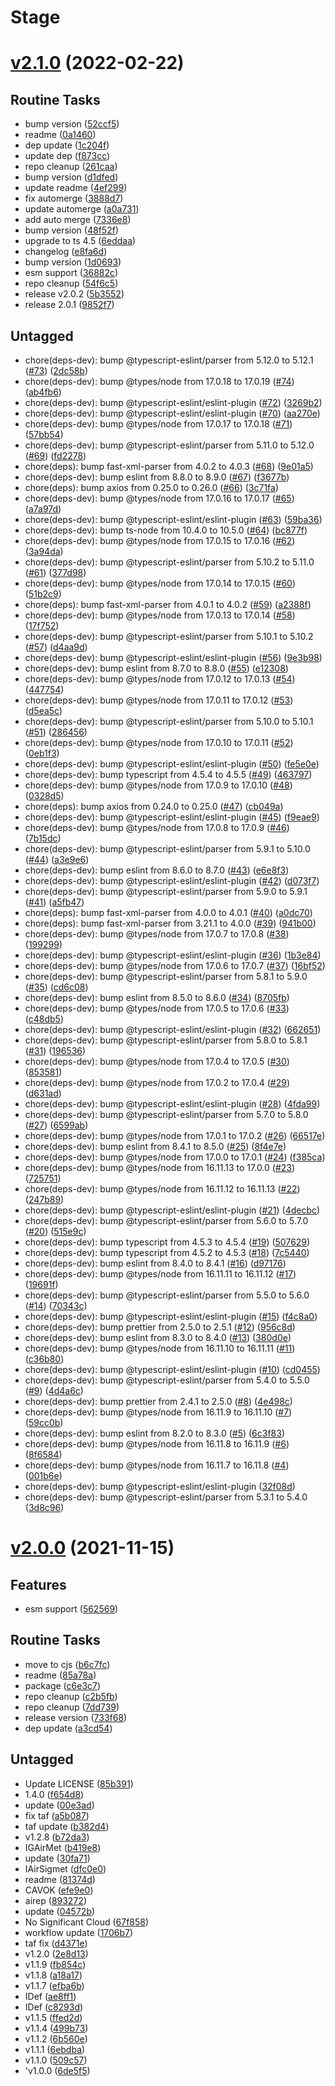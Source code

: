 # Stage

# [v2.1.0](https://github.com/oceanroleplay/aviationweather/releases/tag/v2.1.0) (2022-02-22)

## Routine Tasks

- bump version ([52ccf5](https://github.com/oceanroleplay/aviationweather/commit/52ccf5a2cad82a8922076210a667dc983e4b0b17))
- readme ([0a1460](https://github.com/oceanroleplay/aviationweather/commit/0a14603f9f2d6919cdc0b57216a557b05af242e8))
- dep update ([1c204f](https://github.com/oceanroleplay/aviationweather/commit/1c204fead33789bbaa9ba27953238ed1b983d15f))
- update dep ([f873cc](https://github.com/oceanroleplay/aviationweather/commit/f873ccdbfbca6c5632c3f87e520c9d123e21a88b))
- repo cleanup ([261caa](https://github.com/oceanroleplay/aviationweather/commit/261caa485a01be0585b420c5aa34fa25d8858a07))
- bump version ([d1dfed](https://github.com/oceanroleplay/aviationweather/commit/d1dfedef62ffc6f161e988054d65125c04a52e81))
- update readme ([4ef299](https://github.com/oceanroleplay/aviationweather/commit/4ef2991de91ccf0de0950f214a3d73fefed0faac))
- fix automerge ([3888d7](https://github.com/oceanroleplay/aviationweather/commit/3888d77b584296b96b3a3f82184bd4503ed19fcf))
- update automerge ([a0a731](https://github.com/oceanroleplay/aviationweather/commit/a0a731fd71eec04493b2b4627361f75865da481e))
- add auto merge ([7336e8](https://github.com/oceanroleplay/aviationweather/commit/7336e8d36159f2dffa2d95ea5e99bcbe3022f9f7))
- bump version ([48f52f](https://github.com/oceanroleplay/aviationweather/commit/48f52f6412c3b2e0273c4acea2064464c2d212c9))
- upgrade to ts 4.5 ([6eddaa](https://github.com/oceanroleplay/aviationweather/commit/6eddaade261733c8ee008e5e3db11ffa90db79d0))
- changelog ([e8fa6d](https://github.com/oceanroleplay/aviationweather/commit/e8fa6d7da078526765241c9410d8cb16e6734d93))
- bump version ([1d0693](https://github.com/oceanroleplay/aviationweather/commit/1d069334d328c110e0eb00be72087b798fb07d7e))
- esm support ([36882c](https://github.com/oceanroleplay/aviationweather/commit/36882c11d7abe4207a2d84ae7e9a51b4e20c8512))
- repo cleanup ([54f6c5](https://github.com/oceanroleplay/aviationweather/commit/54f6c5c22de1895479e2cfef327108bce4b64f73))
- release v2.0.2 ([5b3552](https://github.com/oceanroleplay/aviationweather/commit/5b35521022cd669b04b23038a201d7e6833e9614))
- release 2.0.1 ([9852f7](https://github.com/oceanroleplay/aviationweather/commit/9852f79c74c237ea49660ccb9602ce8c9220f2ae))

## Untagged

- chore(deps-dev): bump @typescript-eslint/parser from 5.12.0 to 5.12.1 ([#73](https://github.com/oceanroleplay/aviationweather/issues/73)) ([2dc58b](https://github.com/oceanroleplay/aviationweather/commit/2dc58b58f1d0d93cb6128df86525642df0207b00))
- chore(deps-dev): bump @types/node from 17.0.18 to 17.0.19 ([#74](https://github.com/oceanroleplay/aviationweather/issues/74)) ([ab4fb6](https://github.com/oceanroleplay/aviationweather/commit/ab4fb62a4bb792339cef0e6a0031648b6a2cf5f0))
- chore(deps-dev): bump @typescript-eslint/eslint-plugin ([#72](https://github.com/oceanroleplay/aviationweather/issues/72)) ([3269b2](https://github.com/oceanroleplay/aviationweather/commit/3269b299c27d193ee0ae90e8dbfc7e451899e0d1))
- chore(deps-dev): bump @typescript-eslint/eslint-plugin ([#70](https://github.com/oceanroleplay/aviationweather/issues/70)) ([aa270e](https://github.com/oceanroleplay/aviationweather/commit/aa270e141e28c6bd749e630c78f8794fd57e123b))
- chore(deps-dev): bump @types/node from 17.0.17 to 17.0.18 ([#71](https://github.com/oceanroleplay/aviationweather/issues/71)) ([57bb54](https://github.com/oceanroleplay/aviationweather/commit/57bb545ba20fd9dad5d170a5e1326771e188e69c))
- chore(deps-dev): bump @typescript-eslint/parser from 5.11.0 to 5.12.0 ([#69](https://github.com/oceanroleplay/aviationweather/issues/69)) ([fd2278](https://github.com/oceanroleplay/aviationweather/commit/fd227880e892b7517d110b55911307c659037f2e))
- chore(deps): bump fast-xml-parser from 4.0.2 to 4.0.3 ([#68](https://github.com/oceanroleplay/aviationweather/issues/68)) ([9e01a5](https://github.com/oceanroleplay/aviationweather/commit/9e01a5d7d99b7bbd21244781b5c6e056e250ea09))
- chore(deps-dev): bump eslint from 8.8.0 to 8.9.0 ([#67](https://github.com/oceanroleplay/aviationweather/issues/67)) ([f3677b](https://github.com/oceanroleplay/aviationweather/commit/f3677bc44a07142bb7c71ff2beb37e2ddd1c6ef4))
- chore(deps): bump axios from 0.25.0 to 0.26.0 ([#66](https://github.com/oceanroleplay/aviationweather/issues/66)) ([3c71fa](https://github.com/oceanroleplay/aviationweather/commit/3c71fa791cabdb8a6e309b0acb81e8956e65f927))
- chore(deps-dev): bump @types/node from 17.0.16 to 17.0.17 ([#65](https://github.com/oceanroleplay/aviationweather/issues/65)) ([a7a97d](https://github.com/oceanroleplay/aviationweather/commit/a7a97d4c57a791330477d2768e2cb50880ac10bb))
- chore(deps-dev): bump @typescript-eslint/eslint-plugin ([#63](https://github.com/oceanroleplay/aviationweather/issues/63)) ([59ba36](https://github.com/oceanroleplay/aviationweather/commit/59ba36506d84f44799d1adb475a9b0bdeeda7810))
- chore(deps-dev): bump ts-node from 10.4.0 to 10.5.0 ([#64](https://github.com/oceanroleplay/aviationweather/issues/64)) ([bc877f](https://github.com/oceanroleplay/aviationweather/commit/bc877faef51cf950ed591a8734849058106c8e35))
- chore(deps-dev): bump @types/node from 17.0.15 to 17.0.16 ([#62](https://github.com/oceanroleplay/aviationweather/issues/62)) ([3a94da](https://github.com/oceanroleplay/aviationweather/commit/3a94daa7240897e7a6e5468c882038acb60fd9a7))
- chore(deps-dev): bump @typescript-eslint/parser from 5.10.2 to 5.11.0 ([#61](https://github.com/oceanroleplay/aviationweather/issues/61)) ([377d98](https://github.com/oceanroleplay/aviationweather/commit/377d9882312741d2c3c38b56eb3ca685c5fd0272))
- chore(deps-dev): bump @types/node from 17.0.14 to 17.0.15 ([#60](https://github.com/oceanroleplay/aviationweather/issues/60)) ([51b2c9](https://github.com/oceanroleplay/aviationweather/commit/51b2c95b402edce1c8b3eae78de8881b646756de))
- chore(deps): bump fast-xml-parser from 4.0.1 to 4.0.2 ([#59](https://github.com/oceanroleplay/aviationweather/issues/59)) ([a2388f](https://github.com/oceanroleplay/aviationweather/commit/a2388f49fc58f97235b110c4c79544f681ce1606))
- chore(deps-dev): bump @types/node from 17.0.13 to 17.0.14 ([#58](https://github.com/oceanroleplay/aviationweather/issues/58)) ([17f752](https://github.com/oceanroleplay/aviationweather/commit/17f752f45a6461d7901a65e18c6cbfa1cdb8a1bc))
- chore(deps-dev): bump @typescript-eslint/parser from 5.10.1 to 5.10.2 ([#57](https://github.com/oceanroleplay/aviationweather/issues/57)) ([d4aa9d](https://github.com/oceanroleplay/aviationweather/commit/d4aa9db02d1d9944968d3ee851340b3df5bd1335))
- chore(deps-dev): bump @typescript-eslint/eslint-plugin ([#56](https://github.com/oceanroleplay/aviationweather/issues/56)) ([9e3b98](https://github.com/oceanroleplay/aviationweather/commit/9e3b98fb3afcdabe94ec4f94d2b17f138a010b8d))
- chore(deps-dev): bump eslint from 8.7.0 to 8.8.0 ([#55](https://github.com/oceanroleplay/aviationweather/issues/55)) ([e12308](https://github.com/oceanroleplay/aviationweather/commit/e12308800e301c11a7373c6f0972d156fcab913c))
- chore(deps-dev): bump @types/node from 17.0.12 to 17.0.13 ([#54](https://github.com/oceanroleplay/aviationweather/issues/54)) ([447754](https://github.com/oceanroleplay/aviationweather/commit/4477544dc0274e10ac776ee30549a21f87a587f3))
- chore(deps-dev): bump @types/node from 17.0.11 to 17.0.12 ([#53](https://github.com/oceanroleplay/aviationweather/issues/53)) ([d5ea5c](https://github.com/oceanroleplay/aviationweather/commit/d5ea5cee43e9db434b7d53a235b3f9ec2a65eef0))
- chore(deps-dev): bump @typescript-eslint/parser from 5.10.0 to 5.10.1 ([#51](https://github.com/oceanroleplay/aviationweather/issues/51)) ([286456](https://github.com/oceanroleplay/aviationweather/commit/2864569184c01adeab58d08915a6e839fab9a7f6))
- chore(deps-dev): bump @types/node from 17.0.10 to 17.0.11 ([#52](https://github.com/oceanroleplay/aviationweather/issues/52)) ([0eb1f3](https://github.com/oceanroleplay/aviationweather/commit/0eb1f32713d821e4fafbba09114c5da5ecaddf5d))
- chore(deps-dev): bump @typescript-eslint/eslint-plugin ([#50](https://github.com/oceanroleplay/aviationweather/issues/50)) ([fe5e0e](https://github.com/oceanroleplay/aviationweather/commit/fe5e0e14f098c7af648a2101129002d696e39a74))
- chore(deps-dev): bump typescript from 4.5.4 to 4.5.5 ([#49](https://github.com/oceanroleplay/aviationweather/issues/49)) ([463797](https://github.com/oceanroleplay/aviationweather/commit/463797db92984d7c93db07c21ab4a9fdfcaabc6e))
- chore(deps-dev): bump @types/node from 17.0.9 to 17.0.10 ([#48](https://github.com/oceanroleplay/aviationweather/issues/48)) ([0328d5](https://github.com/oceanroleplay/aviationweather/commit/0328d5c55cc543350c1f6a4409e4153910d955cf))
- chore(deps): bump axios from 0.24.0 to 0.25.0 ([#47](https://github.com/oceanroleplay/aviationweather/issues/47)) ([cb049a](https://github.com/oceanroleplay/aviationweather/commit/cb049a0cfe97adf90c1ddbd13f6793b2eace0006))
- chore(deps-dev): bump @typescript-eslint/eslint-plugin ([#45](https://github.com/oceanroleplay/aviationweather/issues/45)) ([f9eae9](https://github.com/oceanroleplay/aviationweather/commit/f9eae9423aa32f2ace35565609588d7d24538d85))
- chore(deps-dev): bump @types/node from 17.0.8 to 17.0.9 ([#46](https://github.com/oceanroleplay/aviationweather/issues/46)) ([7b15dc](https://github.com/oceanroleplay/aviationweather/commit/7b15dce08fac130ccbb6e545a3eea477c032e576))
- chore(deps-dev): bump @typescript-eslint/parser from 5.9.1 to 5.10.0 ([#44](https://github.com/oceanroleplay/aviationweather/issues/44)) ([a3e9e6](https://github.com/oceanroleplay/aviationweather/commit/a3e9e66845bda4ac20d0139fbe8176267a562fce))
- chore(deps-dev): bump eslint from 8.6.0 to 8.7.0 ([#43](https://github.com/oceanroleplay/aviationweather/issues/43)) ([e6e8f3](https://github.com/oceanroleplay/aviationweather/commit/e6e8f340302c6ad9d6cd2a6d138f7acd5e573dc5))
- chore(deps-dev): bump @typescript-eslint/eslint-plugin ([#42](https://github.com/oceanroleplay/aviationweather/issues/42)) ([d073f7](https://github.com/oceanroleplay/aviationweather/commit/d073f7145aa2c8fffffaeefac537df8d20b4abe0))
- chore(deps-dev): bump @typescript-eslint/parser from 5.9.0 to 5.9.1 ([#41](https://github.com/oceanroleplay/aviationweather/issues/41)) ([a5fb47](https://github.com/oceanroleplay/aviationweather/commit/a5fb47c88a4c4b0cd74bc08531f734564fd44110))
- chore(deps): bump fast-xml-parser from 4.0.0 to 4.0.1 ([#40](https://github.com/oceanroleplay/aviationweather/issues/40)) ([a0dc70](https://github.com/oceanroleplay/aviationweather/commit/a0dc70a3121954935acd65ec9d9b995a939590e2))
- chore(deps): bump fast-xml-parser from 3.21.1 to 4.0.0 ([#39](https://github.com/oceanroleplay/aviationweather/issues/39)) ([941b00](https://github.com/oceanroleplay/aviationweather/commit/941b001d6f13e06e6ef55ca4219739982e45d474))
- chore(deps-dev): bump @types/node from 17.0.7 to 17.0.8 ([#38](https://github.com/oceanroleplay/aviationweather/issues/38)) ([199299](https://github.com/oceanroleplay/aviationweather/commit/199299a89e9e7eff837a63ce8362dee6675bd2ea))
- chore(deps-dev): bump @typescript-eslint/eslint-plugin ([#36](https://github.com/oceanroleplay/aviationweather/issues/36)) ([1b3e84](https://github.com/oceanroleplay/aviationweather/commit/1b3e848e2e58586c83a11d0b69e19b8da0b74e99))
- chore(deps-dev): bump @types/node from 17.0.6 to 17.0.7 ([#37](https://github.com/oceanroleplay/aviationweather/issues/37)) ([16bf52](https://github.com/oceanroleplay/aviationweather/commit/16bf52e08140841d958e886483f126855dee5e81))
- chore(deps-dev): bump @typescript-eslint/parser from 5.8.1 to 5.9.0 ([#35](https://github.com/oceanroleplay/aviationweather/issues/35)) ([cd6c08](https://github.com/oceanroleplay/aviationweather/commit/cd6c081a09da50fe2bcf59771f590036f051afcd))
- chore(deps-dev): bump eslint from 8.5.0 to 8.6.0 ([#34](https://github.com/oceanroleplay/aviationweather/issues/34)) ([8705fb](https://github.com/oceanroleplay/aviationweather/commit/8705fbce4c409aabb57d484b2462cbf32f5e3c20))
- chore(deps-dev): bump @types/node from 17.0.5 to 17.0.6 ([#33](https://github.com/oceanroleplay/aviationweather/issues/33)) ([c48db5](https://github.com/oceanroleplay/aviationweather/commit/c48db5012c1c22608951a3fcaa748f3bbc617a6c))
- chore(deps-dev): bump @typescript-eslint/eslint-plugin ([#32](https://github.com/oceanroleplay/aviationweather/issues/32)) ([662651](https://github.com/oceanroleplay/aviationweather/commit/6626516d2e3510a8f04d150b46492d706f5e821b))
- chore(deps-dev): bump @typescript-eslint/parser from 5.8.0 to 5.8.1 ([#31](https://github.com/oceanroleplay/aviationweather/issues/31)) ([196536](https://github.com/oceanroleplay/aviationweather/commit/196536bf4e3416640946bf5a2462ed9c736f60b2))
- chore(deps-dev): bump @types/node from 17.0.4 to 17.0.5 ([#30](https://github.com/oceanroleplay/aviationweather/issues/30)) ([853581](https://github.com/oceanroleplay/aviationweather/commit/85358129d7a1c338f89e0aec89de4cadfab31b8f))
- chore(deps-dev): bump @types/node from 17.0.2 to 17.0.4 ([#29](https://github.com/oceanroleplay/aviationweather/issues/29)) ([d631ad](https://github.com/oceanroleplay/aviationweather/commit/d631ad55161c924d4a577d9912539424b39d7028))
- chore(deps-dev): bump @typescript-eslint/eslint-plugin ([#28](https://github.com/oceanroleplay/aviationweather/issues/28)) ([4fda99](https://github.com/oceanroleplay/aviationweather/commit/4fda9923a41c79f84ebc831b3cc2d57b6b7c8d01))
- chore(deps-dev): bump @typescript-eslint/parser from 5.7.0 to 5.8.0 ([#27](https://github.com/oceanroleplay/aviationweather/issues/27)) ([6599ab](https://github.com/oceanroleplay/aviationweather/commit/6599aba538d93077798dcdd818bc487084599bb4))
- chore(deps-dev): bump @types/node from 17.0.1 to 17.0.2 ([#26](https://github.com/oceanroleplay/aviationweather/issues/26)) ([66517e](https://github.com/oceanroleplay/aviationweather/commit/66517e0273e3ca694871d7e43abf97008d231780))
- chore(deps-dev): bump eslint from 8.4.1 to 8.5.0 ([#25](https://github.com/oceanroleplay/aviationweather/issues/25)) ([8f4e7e](https://github.com/oceanroleplay/aviationweather/commit/8f4e7e81a4d7c6315dd589181473d2594887e87c))
- chore(deps-dev): bump @types/node from 17.0.0 to 17.0.1 ([#24](https://github.com/oceanroleplay/aviationweather/issues/24)) ([f385ca](https://github.com/oceanroleplay/aviationweather/commit/f385ca0fd48e597722d74fbc3a1e157c5fa8da13))
- chore(deps-dev): bump @types/node from 16.11.13 to 17.0.0 ([#23](https://github.com/oceanroleplay/aviationweather/issues/23)) ([725751](https://github.com/oceanroleplay/aviationweather/commit/7257510cf0848d2a47468234046028f4f02abaab))
- chore(deps-dev): bump @types/node from 16.11.12 to 16.11.13 ([#22](https://github.com/oceanroleplay/aviationweather/issues/22)) ([247b89](https://github.com/oceanroleplay/aviationweather/commit/247b89f3889afe274e489481f0169c09650c63ab))
- chore(deps-dev): bump @typescript-eslint/eslint-plugin ([#21](https://github.com/oceanroleplay/aviationweather/issues/21)) ([4decbc](https://github.com/oceanroleplay/aviationweather/commit/4decbc8aba181737600abb95dbfa389c15041385))
- chore(deps-dev): bump @typescript-eslint/parser from 5.6.0 to 5.7.0 ([#20](https://github.com/oceanroleplay/aviationweather/issues/20)) ([515e9c](https://github.com/oceanroleplay/aviationweather/commit/515e9c053894ed7bcf9d26d418a4c91bdfacda72))
- chore(deps-dev): bump typescript from 4.5.3 to 4.5.4 ([#19](https://github.com/oceanroleplay/aviationweather/issues/19)) ([507629](https://github.com/oceanroleplay/aviationweather/commit/5076294286d91ff4b6ce4348f234ca330ddf72b5))
- chore(deps-dev): bump typescript from 4.5.2 to 4.5.3 ([#18](https://github.com/oceanroleplay/aviationweather/issues/18)) ([7c5440](https://github.com/oceanroleplay/aviationweather/commit/7c54405c8cc0c8f15f6e6df2da0175a506564b0d))
- chore(deps-dev): bump eslint from 8.4.0 to 8.4.1 ([#16](https://github.com/oceanroleplay/aviationweather/issues/16)) ([d97176](https://github.com/oceanroleplay/aviationweather/commit/d9717651d32665f9a1775fb5c4fb35b759ae05fd))
- chore(deps-dev): bump @types/node from 16.11.11 to 16.11.12 ([#17](https://github.com/oceanroleplay/aviationweather/issues/17)) ([19691f](https://github.com/oceanroleplay/aviationweather/commit/19691f60e766ac6cf09e06034f9a71626a3bb113))
- chore(deps-dev): bump @typescript-eslint/parser from 5.5.0 to 5.6.0 ([#14](https://github.com/oceanroleplay/aviationweather/issues/14)) ([70343c](https://github.com/oceanroleplay/aviationweather/commit/70343cb26b2a7807906b4a85309c2ef29c8e569f))
- chore(deps-dev): bump @typescript-eslint/eslint-plugin ([#15](https://github.com/oceanroleplay/aviationweather/issues/15)) ([f4c8a0](https://github.com/oceanroleplay/aviationweather/commit/f4c8a0072b63d8a53ed4c0090ae249e1fc8ee7eb))
- chore(deps-dev): bump prettier from 2.5.0 to 2.5.1 ([#12](https://github.com/oceanroleplay/aviationweather/issues/12)) ([956c8d](https://github.com/oceanroleplay/aviationweather/commit/956c8d81f9bc21cedd7a933d2acb461b89dddecd))
- chore(deps-dev): bump eslint from 8.3.0 to 8.4.0 ([#13](https://github.com/oceanroleplay/aviationweather/issues/13)) ([380d0e](https://github.com/oceanroleplay/aviationweather/commit/380d0eba37489a419acc4aa3be299abcbe72cc33))
- chore(deps-dev): bump @types/node from 16.11.10 to 16.11.11 ([#11](https://github.com/oceanroleplay/aviationweather/issues/11)) ([c36b80](https://github.com/oceanroleplay/aviationweather/commit/c36b80f1a6b274ae24aa57dea89325ac5dafc21b))
- chore(deps-dev): bump @typescript-eslint/eslint-plugin ([#10](https://github.com/oceanroleplay/aviationweather/issues/10)) ([cd0455](https://github.com/oceanroleplay/aviationweather/commit/cd04553d6e6df52871b6f696e9d6dd07eb692971))
- chore(deps-dev): bump @typescript-eslint/parser from 5.4.0 to 5.5.0 ([#9](https://github.com/oceanroleplay/aviationweather/issues/9)) ([4d4a6c](https://github.com/oceanroleplay/aviationweather/commit/4d4a6c6996044d5d311f5acd70356beff4e6e87b))
- chore(deps-dev): bump prettier from 2.4.1 to 2.5.0 ([#8](https://github.com/oceanroleplay/aviationweather/issues/8)) ([4e498c](https://github.com/oceanroleplay/aviationweather/commit/4e498c5049b9c1749dea6106e156c379505528ef))
- chore(deps-dev): bump @types/node from 16.11.9 to 16.11.10 ([#7](https://github.com/oceanroleplay/aviationweather/issues/7)) ([59cc0b](https://github.com/oceanroleplay/aviationweather/commit/59cc0bc7262a481bc9a5584b9c4acb6390cdc620))
- chore(deps-dev): bump eslint from 8.2.0 to 8.3.0 ([#5](https://github.com/oceanroleplay/aviationweather/issues/5)) ([6c3f83](https://github.com/oceanroleplay/aviationweather/commit/6c3f8327e41887d30654b8bd73401a892cadbb2a))
- chore(deps-dev): bump @types/node from 16.11.8 to 16.11.9 ([#6](https://github.com/oceanroleplay/aviationweather/issues/6)) ([8f6584](https://github.com/oceanroleplay/aviationweather/commit/8f658453208faafbb9e698964c6ab4037d644df5))
- chore(deps-dev): bump @types/node from 16.11.7 to 16.11.8 ([#4](https://github.com/oceanroleplay/aviationweather/issues/4)) ([001b6e](https://github.com/oceanroleplay/aviationweather/commit/001b6ed0b21afcd2ef3f73d837aa96b98e354880))
- chore(deps-dev): bump @typescript-eslint/eslint-plugin ([32f08d](https://github.com/oceanroleplay/aviationweather/commit/32f08df4d94c6f6a8dee678c1e637ffecf6dea37))
- chore(deps-dev): bump @typescript-eslint/parser from 5.3.1 to 5.4.0 ([3d8c96](https://github.com/oceanroleplay/aviationweather/commit/3d8c9603df89cb06efe5359d011b7d1d72bba9e6))

# [v2.0.0](https://github.com/oceanroleplay/aviationweather/releases/tag/v2.0.0) (2021-11-15)

## Features

- esm support ([562569](https://github.com/oceanroleplay/aviationweather/commit/56256941096fd52c20c5eb19ad931e125ce43845))

## Routine Tasks

- move to cjs ([b6c7fc](https://github.com/oceanroleplay/aviationweather/commit/b6c7fc313c73c13f45d731d48fab94afe60833ac))
- readme ([85a78a](https://github.com/oceanroleplay/aviationweather/commit/85a78a6c500841d7da1d84fe6233ff68b2f61457))
- package ([c6e3c7](https://github.com/oceanroleplay/aviationweather/commit/c6e3c787fefa61da883cb0158b9a6af3e438089b))
- repo cleanup ([c2b5fb](https://github.com/oceanroleplay/aviationweather/commit/c2b5fbe8467c83717b9fa11fb7442bc9b3197be1))
- repo cleanup ([7dd739](https://github.com/oceanroleplay/aviationweather/commit/7dd7391d96abe8a56213b44ce27f1385414f2d8a))
- release version ([733f68](https://github.com/oceanroleplay/aviationweather/commit/733f6865268c817e40df51dac559e16ddc0d10d6))
- dep update ([a3cd54](https://github.com/oceanroleplay/aviationweather/commit/a3cd54f7d5142c49da3193b37d45e867a2bc225f))

## Untagged

- Update LICENSE ([85b391](https://github.com/oceanroleplay/aviationweather/commit/85b391eb6f8d418d41266931c134dde41c63c0c7))
- 1.4.0 ([f654d8](https://github.com/oceanroleplay/aviationweather/commit/f654d8c409d43a69a85ca81d25ad40be9b60ee99))
- update ([00e3ad](https://github.com/oceanroleplay/aviationweather/commit/00e3ad24ee1423e0a177135fad9f9ebc9cbfb89d))
- fix taf ([a5b087](https://github.com/oceanroleplay/aviationweather/commit/a5b08759ba8444749cffd5b16f15bd06b9ca579b))
- taf update ([b382d4](https://github.com/oceanroleplay/aviationweather/commit/b382d4337faf9a6632d5b7bc849c0eb692c03bc5))
- v1.2.8 ([b72da3](https://github.com/oceanroleplay/aviationweather/commit/b72da35ef0238cab479ce8f2d8e92855502b1fdf))
- IGAirMet ([b419e8](https://github.com/oceanroleplay/aviationweather/commit/b419e819bdb503fbeedd21ef0c84200a843e6087))
- update ([30fa71](https://github.com/oceanroleplay/aviationweather/commit/30fa711f32e14b41a0cf55fced55a4df7f128b1f))
- IAirSigmet ([dfc0e0](https://github.com/oceanroleplay/aviationweather/commit/dfc0e0329ea55572575d2a89174868b1c42237df))
- readme ([81374d](https://github.com/oceanroleplay/aviationweather/commit/81374dae4b3c7b0fd433573dbe7731cf1806e3ba))
- CAVOK ([efe9e0](https://github.com/oceanroleplay/aviationweather/commit/efe9e022ec5d95a3344bb301dc3e9b5437b8998b))
- airep ([893272](https://github.com/oceanroleplay/aviationweather/commit/893272dc44ef658fc7926f26dbf11939b9f86b19))
- update ([04572b](https://github.com/oceanroleplay/aviationweather/commit/04572b1595705d83bbd0a13a905337fc3ae3f4e9))
- No Significant Cloud ([67f858](https://github.com/oceanroleplay/aviationweather/commit/67f85840620be4a2d0e16bb2209437abe4ae7e6f))
- workflow update ([1706b7](https://github.com/oceanroleplay/aviationweather/commit/1706b716dca735e4776ee3faaad14947d987319a))
- taf fix ([d4371e](https://github.com/oceanroleplay/aviationweather/commit/d4371eb16d1f8f6ed0c832bb49f8034279ceb4c1))
- v1.2.0 ([2e8d13](https://github.com/oceanroleplay/aviationweather/commit/2e8d13ebec42000a2b7aaa5ab42dbf5c1a5a9f0c))
- v1.1.9 ([fb854c](https://github.com/oceanroleplay/aviationweather/commit/fb854cacb65e29a52807fa051dee8118451e9d73))
- v1.1.8 ([a18a17](https://github.com/oceanroleplay/aviationweather/commit/a18a1704a7f39e0dde919292f7067c20bdbc8f49))
- v1.1.7 ([efba6b](https://github.com/oceanroleplay/aviationweather/commit/efba6b3aeb9efa05b9cf6432a7b5461880e5e1e1))
- IDef ([ae8ff1](https://github.com/oceanroleplay/aviationweather/commit/ae8ff1d95e1371caf9c0c1f8a86c7b926da5f6cc))
- IDef ([c8293d](https://github.com/oceanroleplay/aviationweather/commit/c8293dcec57f6bc6c26787cfa708339d393c6ba6))
- v1.1.5 ([ffed2d](https://github.com/oceanroleplay/aviationweather/commit/ffed2de3c0171de17fabffb36ba4bf270f8fa36e))
- v1.1.4 ([499b73](https://github.com/oceanroleplay/aviationweather/commit/499b73cd628f41a988aad2c00eae43e0d6c14f36))
- v1.1.2 ([6b560e](https://github.com/oceanroleplay/aviationweather/commit/6b560ee2999f8e3280d8d864a9a062d560a030ea))
- v1.1.1 ([6ebdba](https://github.com/oceanroleplay/aviationweather/commit/6ebdbac50f7568be6f1f6e69a36b1cdb06568b47))
- v1.1.0 ([509c57](https://github.com/oceanroleplay/aviationweather/commit/509c576a647856bba1249909d0c33c4514f3b5a9))
- 'v1.0.0 ([6de5f5](https://github.com/oceanroleplay/aviationweather/commit/6de5f50f97a8462430299594c0bccc8efa7ff87a))
